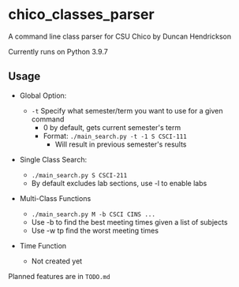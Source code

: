 # chico_classes_parser

A command line class parser for CSU Chico by Duncan Hendrickson

Currently runs on Python 3.9.7

## Usage

- Global Option:
    - ```-t``` Specify what semester/term you want to use for a given command
        - 0 by default, gets current semester's term
        - Format: ```./main_search.py -t -1 S CSCI-111```
            - Will result in previous semester's results

- Single Class Search:
    - ```./main_search.py S CSCI-211```
    - By default excludes lab sections, use -l to enable labs

- Multi-Class Functions
    - ```./main_search.py M -b CSCI CINS ...```
    - Use -b to find the best meeting times given a list of subjects
    - Use -w tp find the worst meeting times

- Time Function
    - Not created yet

Planned features are in ```TODO.md```
